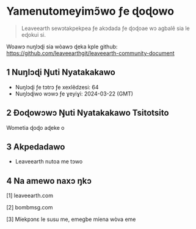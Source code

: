 # Yamenutomeyimɔ̃wo ƒe ɖoɖowo

>Leaveearth sewɔtakpekpea ƒe akɔdada ƒe ɖoɖoae wɔ agbalẽ sia le eɖokui si.

Woawɔ nuŋlɔɖi sia wòawɔ ɖeka kple github: https://github.com/leaveearthgit/leaveearth-community-document

## 1 Nuŋlɔɖi Ŋuti Nyatakakawo

- Nuŋlɔɖi ƒe tɔtrɔ ƒe xexlẽdzesi: 64
- Nuŋlɔɖiwo wɔwɔ ƒe ɣeyiɣi: 2024-03-22 (GMT)

## 2 Ðoɖowɔwɔ Ŋuti Nyatakakawo Tsitotsito

Wometia ɖoɖo aɖeke o

## 3 Akpedadawo
* Leaveearth nutoa me tɔwo

## 4 Na amewo naxɔ ŋkɔ
[1] leaveearth.com

[2] bombmsg.com

[3] Míekpɔnɛ le susu me, emegbe míena wòva eme